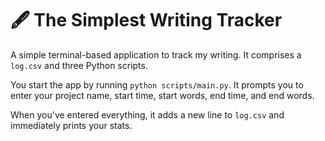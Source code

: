 # 🖋️ The Simplest Writing Tracker

A simple terminal-based application to track my writing. It comprises a `log.csv` and three Python scripts.

You start the app by running `python scripts/main.py`. It prompts you to enter your project name, start time, start words, end time, and end words.

When you've entered everything, it adds a new line to `log.csv` and immediately prints your stats.
